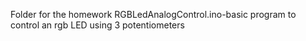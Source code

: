Folder for the homework
RGBLedAnalogControl.ino-basic program to control an rgb LED using 3 potentiometers
